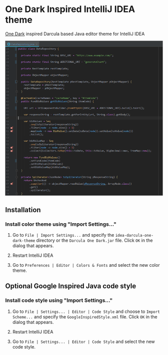 # One Dark Inspired IntelliJ IDEA theme

[One Dark](https://github.com/atom/one-dark-syntax) inspired Darcula based Java editor theme for IntelliJ IDEA

![](screenshots/1.png)

## Installation

### Install color theme using "Import Settings..."

1. Go to `File | Import Settings...` and specify the `idea-darcula-one-dark-theme` directory or the `Darcula One Dark.jar` file.
 Click `OK` in the dialog that appears.

2. Restart IntelliJ IDEA

3. Go to `Preferences | Editor | Colors & Fonts` and select the new color theme.


## Optional Google Inspired Java code style
### Install code style using "Import Settings..."

1. Go to `File | Settings... | Editor | Code Style` and choose to `Import Scheme...` and specify the `GoogleInspiredStyle.xml` file.
 Click `OK` in the dialog that appears.

2. Restart IntelliJ IDEA

3. Go to `File | Settings... | Editor | Code Style` and select the new code style.
